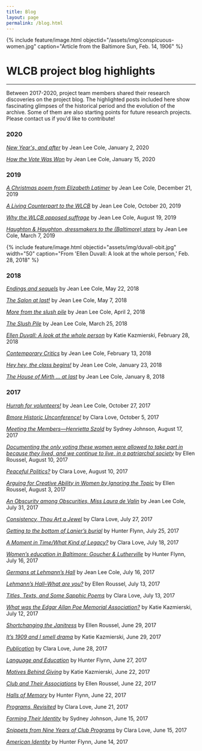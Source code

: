 ```yaml
---
title: Blog
layout: page
permalink: /blog.html
---
```

{% include feature/image.html objectid="/assets/img/conspicuous-women.jpg" caption="Article from the Baltimore Sun, Feb. 14, 1906" %}

# WLCB project blog highlights
***

Between 2017-2020, project team members shared their research discoveries on the project blog. The highlighted posts included here show fascinating glimpses of the historical period and the evolution of the archive. Some of them are also starting points for future research projects. Please contact us if you'd like to contribute!

### 2020

[*New Year's, and after*](https://wlcb.github.io/archive/2020-01-02.html) by Jean Lee Cole, January 2, 2020

[*How the Vote Was Won*](https://wlcb.github.io/archive/2020-01-15) by Jean Lee Cole, January 15, 2020

### 2019

[*A Christmas poem from Elizabeth Latimer*](https://wlcb.github.io/archive/2019-12-21.html) by Jean Lee Cole, December 21, 2019

[*A Living Counterpart to the WLCB*](https://wlcb.github.io/archive/2019-10-20.html) by Jean Lee Cole, October 20, 2019

[*Why the WLCB opposed suffrage*](https://wlcb.github.io/archive/2019-08-19.html) by Jean Lee Cole, August 19, 2019

[*Haughton & Haughton, dressmakers to the (Baltimore) stars*](https://wlcb.github.io/archive/2019-03-07.html) by Jean Lee Cole, March 7, 2019

{% include feature/image.html objectid="assets/img/duvall-obit.jpg" width="50" caption="From 'Ellen Duvall: A look at the whole person,' Feb. 28, 2018" %}

### 2018

[*Endings and sequels*](https://wlcb.github.io/archive/2018-05-22.html) by Jean Lee Cole, May 22, 2018

[*The Salon at last!*](https://wlcb.github.io/archive/2018-05-07.html) by Jean Lee Cole, May 7, 2018

[*More from the slush pile*](https://wlcb.github.io/archive/2018-04-02.html) by Jean Lee Cole, April 2, 2018

[*The Slush Pile*](https://wlcb.github.io/archive/2018-03-25.html) by Jean Lee Cole, March 25, 2018

[*Ellen Duvall: A look at the whole person*](https://wlcb.github.io/archive/2018-02-28.html) by Katie Kazmierski, February 28, 2018

[*Contemporary Critics*](https://wlcb.github.io/archive/2018-02-13.html) by Jean Lee Cole, February 13, 2018

[*Hey hey, the class begins!*](https://wlcb.github.io/archive/2018-01-23.html) by Jean Lee Cole, January 23, 2018

[*The House of Mirth … at last*](https://wlcb.github.io/archive/2018-01-08.html) by Jean Lee Cole, January 8, 2018

### 2017

[*Hurrah for volunteers!*](https://wlcb.github.io/archive/2017-10-27.html) by Jean Lee Cole, October 27, 2017

[*Bmore Historic Unconference!*](https://wlcb.github.io/archive/2017-10-05.html) by Clara Love, October 5, 2017

[*Meeting the Members—Henrietta Szold*](https://wlcb.github.io/archive/2017-08-17.html) by Sydney Johnson, August 17, 2017

[*Documenting the only voting these women were allowed to take part in because they lived, and we continue to live, in a patriarchal society*](https://wlcb.github.io/archive/2017-08-10-documenting.html) by Ellen Roussel, August 10, 2017

[*Peaceful Politics?*](https://wlcb.github.io/archive/2017-08-10-peaceful.html) by Clara Love, August 10, 2017

[*Arguing for Creative Ability in Women by Ignoring the Topic*](https://wlcb.github.io/archive/2017-08-03.html) by Ellen Roussel, August 3, 2017

[*An Obscurity among Obscurities, Miss Laura de Valin*](https://wlcb.github.io/archive/2017-07-31.html) by Jean Lee Cole, July 31, 2017

[*Consistency, Thou Art a Jewel*](https://wlcb.github.io/archive/2017-07-27.html) by Clara Love, July 27, 2017

[*Getting to the bottom of Lanier’s burial*](https://wlcb.github.io/archive/2017-07-25.html) by Hunter Flynn, July 25, 2017

[*A Moment in Time/What Kind of Legacy?*](https://wlcb.github.io/archive/2017-07-18.html) by Clara Love, July 18, 2017

[*Women’s education in Baltimore: Goucher & Lutherville*](https://wlcb.github.io/archive/017-07-16-womens.html) by Hunter Flynn, July 16, 2017

[*Germans at Lehmann’s Hall*](https://wlcb.github.io/archive/2017-07-16-germans.html) by Jean Lee Cole, July 16, 2017

[*Lehmann’s Hall–What are you?*](https://wlcb.github.io/archive/2017-07-13.html) by Ellen Roussel, July 13, 2017

[*Titles, Texts, and Some Sapphic Poems*](https://wlcb.github.io/archive/2017-07-13-titles.html) by Clara Love, July 13, 2017

[*What was the Edgar Allan Poe Memorial Association?*](https://wlcb.github.io/archive/2017-07-12.html) by Katie Kazmierski, July 12, 2017

[*Shortchanging the Janitress*](https://wlcb.github.io/archive/2017-06-29-shortchanging.html) by Ellen Roussel, June 29, 2017

[*It’s 1909 and I smell drama*](https://wlcb.github.io/archive/2017-06-29-its-1909.html) by Katie Kazmierski, June 29, 2017

[*Publication*](https://wlcb.github.io/archive//2017-06-28.html) by Clara Love, June 28, 2017

[*Language and Education*](https://wlcb.github.io/archive/2017-06-27.html) by Hunter Flynn, June 27, 2017

[*Motives Behind Giving*](https://wlcb.github.io/archive/2017-06-22-motives.html) by Katie Kazmierski, June 22, 2017

[*Club and Their Associations*](https://wlcb.github.io/archive/2017-06-22-club.html) by Ellen Roussel, June 22, 2017

[*Halls of Memory*](https://wlcb.github.io/archive/2017-06-22.html) by Hunter Flynn, June 22, 2017

[*Programs, Revisited*](https://wlcb.github.io/archive/2017-06-21.html) by Clara Love, June 21, 2017

[*Forming Their Identity*](https://wlcb.github.io/archive/2017-06-15-forming.html) by Sydney Johnson, June 15, 2017

[*Snippets from Nine Years of Club Programs*](https://wlcb.github.io/archive/2017-06-15-snippets.html) by Clara Love, June 15, 2017

[*American Identity*](https://wlcb.github.io/archive/2017-06-14.html) by Hunter Flynn, June 14, 2017
